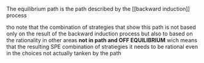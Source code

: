The equilibrium path is the path described by the  [[backward induction]] process 

tho note that the combination of strategies that show this path is not based only on the result of the backward induction process but also to 
based on the rationality in other areas **not in path and OFF EQUILIBRIUM** wich means that the resulting SPE  combination of stratiegies it needs to be rational even in the choices not actually tanken by the path